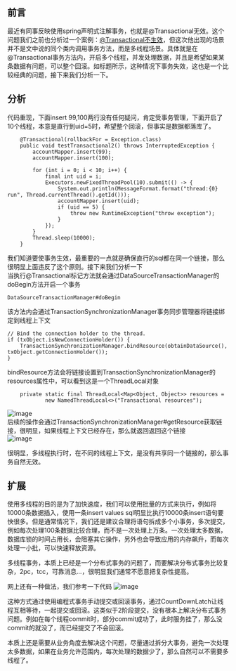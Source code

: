 ## 前言  
最近有同事反映使用spring声明式注解事务，也就是@Transactional无效。这个问题我们之前也分析过一个案例：[@Transactional不生效]()，但这次他出现的场景并不是文中说的同个类内调用事务方法，而是多线程场景。具体就是在@Transactional事务方法内，开启多个线程，并发处理数据，并且是希望如果某条数据有问题，可以整个回滚。如标题所示，这种情况下事务失效，这也是一个比较经典的问题，接下来我们分析一下。  

## 分析  
代码重现，下面insert 99,100两行没有任何疑问，肯定受事务管理，下面开启了10个线程，本意是直行到uid=5时，希望整个回滚，但事实是数据都落库了。  
```
	@Transactional(rollbackFor = Exception.class)
	public void testTransactional2() throws InterruptedException {
		accountMapper.insert(99);
		accountMapper.insert(100);

		for (int i = 0; i < 10; i++) {
			final int uid = i;
			Executors.newFixedThreadPool(10).submit(() -> {
				System.out.println(MessageFormat.format("thread:{0} run", Thread.currentThread().getId()));
				accountMapper.insert(uid);
				if (uid == 5) {
					throw new RuntimeException("throw exception");
				}
			});
		}
		Thread.sleep(10000);
	}
```
我们知道要使事务生效，最重要的一点就是确保直行的sql都在同一个链接，那么很明显上面违反了这个原则。接下来我们分析一下  
当执行@Transactional标记方法就会通过DataSourceTransactionManager的doBegin方法开启一个事务
```
DataSourceTransactionManager#doBegin
```
该方法内会通过TransactionSynchronizationManager事务同步管理器将链接绑定到线程上下文
```
// Bind the connection holder to the thread.
if (txObject.isNewConnectionHolder()) {
	TransactionSynchronizationManager.bindResource(obtainDataSource(), txObject.getConnectionHolder());
}
```
bindResource方法会将链接设置到TransactionSynchronizationManager的resources属性中，可以看到这是一个ThreadLocal对象  
```
	private static final ThreadLocal<Map<Object, Object>> resources =
			new NamedThreadLocal<>("Transactional resources");
```  
![image]()    
后续的操作会通过TransactionSynchronizationManager#getResource获取链接，很明显，如果线程上下文已经存在，那么就返回返回这个链接    
![image]()  

很明显，多线程执行时，在不同的线程上下文，是没有共享同一个链接的，那么事务自然无效。  

## 扩展    
使用多线程的目的是为了加快速度，我们可以使用批量的方式来执行，例如将10000条数据插入，使用一条insert values sql明显比执行10000条insert语句要快很多。但是通常情况下，我们还是建议合理将语句拆成多个小事务，多次提交，例如每次处理100条数据比较合理，而不是一次处理上万条。一次处理太多数据，数据库锁的时间占用长，会阻塞其它操作，另外也会导致应用的内存飙升，而每次处理一小批，可以快速释放资源。  

多线程事务，本质上已经是一个分布式事务的问题了，而要解决分布式事务比较复杂，2pc，tcc，可靠消息...，很明显我们通常不愿意把复杂性提高。  

网上还有一种做法，我们参考一下代码
![image]()

这种方式通过使用编程式事务手动提交或回滚事务，通过CountDownLatch让线程互相等待，一起提交或回滚。这类似于2阶段提交，没有根本上解决分布式事务问题。例如在每个线程commit时，部分commit成功了，此时服务挂了，那么没commit的就没了，而已经提交了不会回滚。  

本质上还是需要从业务角度去解决这个问题，尽量通过拆分大事务，避免一次处理太多数据，如果在业务允许范围内，每次处理的数据少了，那么自然可以不需要多线程了。  



